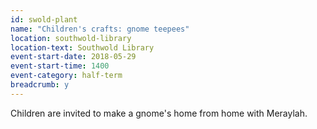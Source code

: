 ```yaml
---
id: swold-plant
name: "Children's crafts: gnome teepees"
location: southwold-library
location-text: Southwold Library
event-start-date: 2018-05-29
event-start-time: 1400
event-category: half-term
breadcrumb: y
---
```


Children are invited to make a gnome's home from home with Meraylah.
